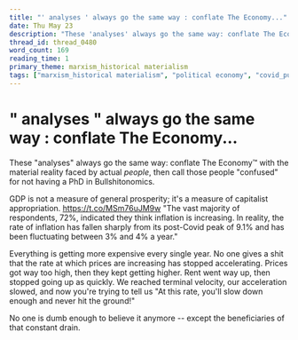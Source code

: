 ```yaml
---
title: "' analyses ' always go the same way : conflate The Economy..."
date: Thu May 23
description: "These 'analyses' always go the same way: conflate The Economy™️ with the material reality faced by actual *people*, then call those people 'confused' for not..."
thread_id: thread_0480
word_count: 169
reading_time: 1
primary_theme: marxism_historical materialism
tags: ["marxism_historical materialism", "political economy", "covid_public health politics"]
---
```


# " analyses " always go the same way : conflate The Economy...

These "analyses" always go the same way: conflate The Economy™️ with the material reality faced by actual *people*, then call those people "confused" for not having a PhD in Bullshitonomics.

GDP is not a measure of general prosperity; it's a measure of capitalist appropriation. https://t.co/MSm76uJM9w "The vast majority of respondents, 72%, indicated they think inflation is increasing. In reality, the rate of inflation has fallen sharply from its post-Covid peak of 9.1% and has been fluctuating between 3% and 4% a year."

Everything is getting more expensive every single year. No one gives a shit that the rate at which prices are increasing has stopped accelerating. Prices got way too high, then they kept getting higher. Rent went way up, then stopped going up as quickly. We reached terminal velocity, our acceleration slowed, and now you're trying to tell us "At this rate, you'll slow down enough and never hit the ground!"

No one is dumb enough to believe it anymore -- except the beneficiaries of that constant drain.